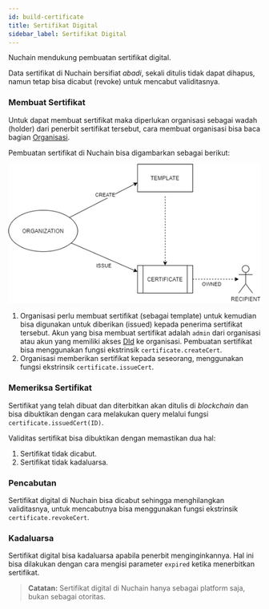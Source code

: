 ```yaml
---
id: build-certificate
title: Sertifikat Digital
sidebar_label: Sertifikat Digital
---
```


Nuchain mendukung pembuatan sertifikat digital.

Data sertifikat di Nuchain bersifiat _abadi_, sekali ditulis tidak dapat dihapus, namun tetap bisa 
dicabut (revoke) untuk mencabut validitasnya.

### Membuat Sertifikat

Untuk dapat membuat sertifikat maka diperlukan organisasi sebagai wadah (holder) dari penerbit sertifikat tersebut, 
cara membuat organisasi bisa baca bagian [Organisasi](build-organization.md).

Pembuatan sertifikat di Nuchain bisa digambarkan sebagai berikut:

![Nuchain Certificate](/img/nuchain-certificate.png)

1. Organisasi perlu membuat sertifikat (sebagai template) untuk kemudian bisa digunakan untuk diberikan (issued)
kepada penerima sertifikat tersebut. Akun yang bisa membuat sertifikat adalah `admin` dari organisasi atau akun yang memiliki akses [DId](build-did.md) ke organisasi. Pembuatan sertifikat bisa menggunakan fungsi ekstrinsik `certificate.createCert`.
2. Organisasi memberikan sertifikat kepada seseorang, menggunakan fungsi ekstrinsik `certificate.issueCert`.


### Memeriksa Sertifikat

Sertifikat yang telah dibuat dan diterbitkan akan ditulis di _blockchain_ dan bisa dibuktikan dengan cara melakukan query melalui fungsi `certificate.issuedCert(ID)`.

Validitas sertifikat bisa dibuktikan dengan memastikan dua hal:

1. Sertifikat tidak dicabut.
2. Sertifikat tidak kadaluarsa.

### Pencabutan

Sertifikat digital di Nuchain bisa dicabut sehingga menghilangkan validitasnya, untuk mencabutnya bisa menggunakan fungsi ekstrinsik `certificate.revokeCert`.

### Kadaluarsa

Sertifikat digital bisa kadaluarsa apabila penerbit menginginkannya. Hal ini bisa dilakukan dengan cara mengisi parameter `expired` ketika menerbitkan sertifikat.

> **Catatan:** Sertifikat digital di Nuchain hanya sebagai platform saja, bukan sebagai otoritas.

